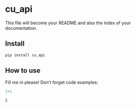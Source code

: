 # cu_api


<!-- WARNING: THIS FILE WAS AUTOGENERATED! DO NOT EDIT! -->

This file will become your README and also the index of your
documentation.

## Install

``` sh
pip install cu_api
```

## How to use

Fill me in please! Don’t forget code examples:

``` python
1+1
```

    2
